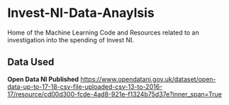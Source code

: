 # Invest-NI-Data-Anaylsis
Home of the Machine Learning Code and Resources related to an investigation into the spending of Invest NI. 

## Data Used

**Open Data NI Published** 
https://www.opendatani.gov.uk/dataset/open-data-up-to-17-18-csv-file-uploaded-csv-13-to-2016-17/resource/cd00d300-fcde-4ad8-921e-f1324b75d37e?inner_span=True
